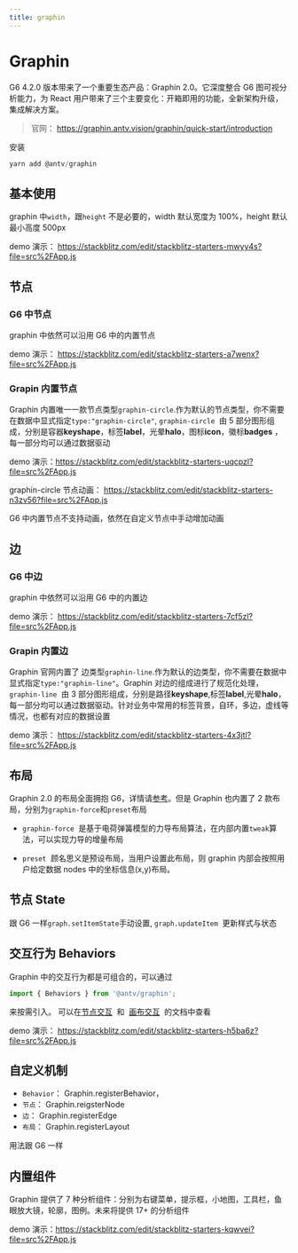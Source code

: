 ```yaml
---
title: graphin
---
```


# Graphin

G6 4.2.0 版本带来了一个重要生态产品：Graphin 2.0。它深度整合 G6 图可视分析能力，为 React 用户带来了三个主要变化：开箱即用的功能，全新架构升级，集成解决方案。

> 官网： https://graphin.antv.vision/graphin/quick-start/introduction

安装

```js
yarn add @antv/graphin
```

## 基本使用

graphin 中`width`，跟`height` 不是必要的，width 默认宽度为 100%，height 默认最小高度 500px

demo 演示： https://stackblitz.com/edit/stackblitz-starters-mwyy4s?file=src%2FApp.js

## 节点

### G6 中节点

graphin 中依然可以沿用 G6 中的内置节点

demo 演示： https://stackblitz.com/edit/stackblitz-starters-a7wenx?file=src%2FApp.js

### Grapin 内置节点

Graphin 内置唯一一款节点类型`graphin-circle`.作为默认的节点类型，你不需要在数据中显式指定`type:"graphin-circle"`,
`graphin-circle`  由 5 部分图形组成，分别是容器**keyshape**，标签**label**，光晕**halo**，图标**icon**，徽标**badges** ，每一部分均可以通过数据驱动

demo 演示：https://stackblitz.com/edit/stackblitz-starters-uqcpzl?file=src%2FApp.js

graphin-circle 节点动画： https://stackblitz.com/edit/stackblitz-starters-n3zv56?file=src%2FApp.js

G6 中内置节点不支持动画，依然在自定义节点中手动增加动画

## 边

### G6 中边

graphin 中依然可以沿用 G6 中的内置边

demo 演示： https://stackblitz.com/edit/stackblitz-starters-7cf5zl?file=src%2FApp.js

### Grapin 内置边

Graphin 官网内置了 边类型`graphin-line`.作为默认的边类型，你不需要在数据中显式指定`type:"graphin-line"`。Graphin 对边的组成进行了规范化处理，`graphin-line`  由 3 部分图形组成，分别是路径**keyshape**,标签**label**,光晕**halo**，每一部分均可以通过数据驱动。针对业务中常用的标签背景，自环，多边，虚线等情况，也都有对应的数据设置

demo 演示： https://stackblitz.com/edit/stackblitz-starters-4x3jtl?file=src%2FApp.js

## 布局

Graphin 2.0 的布局全面拥抱 G6，详情请[参考](https://g6.antv.vision/zh/docs/api/graphLayout/guide)。但是 Graphin 也内置了 2 款布局，分别为`graphin-force`和`preset`布局

- `graphin-force`  是基于电荷弹簧模型的力导布局算法，在内部内置`tweak`算法，可以实现力导的增量布局

- `preset`  顾名思义是预设布局，当用户设置此布局，则 graphin 内部会按照用户给定数据 nodes 中的坐标信息(x,y)布局。

## 节点 State

跟 G6 一样`graph.setItemState`手动设置,
`graph.updateItem`  更新样式与状态

## 交互行为 Behaviors

Graphin 中的交互行为都是可组合的，可以通过

```js
import { Behaviors } from '@antv/graphin';
```

来按需引入。
可以在[节点交互](https://graphin.antv.vision/graphin/behaviors/node)  和  [画布交互](https://graphin.antv.vision/graphin/behaviors/canvas)  的文档中查看

demo 演示： https://stackblitz.com/edit/stackblitz-starters-h5ba6z?file=src%2FApp.js

## 自定义机制

- `Behavior`： Graphin.registerBehavior，
- `节点`： Graphin.reigsterNode
- `边`： Graphin.registerEdge
- `布局`： Graphin.registerLayout

用法跟 G6 一样

## 内置组件

Graphin 提供了 7 种分析组件：分别为右键菜单，提示框，小地图，工具栏，鱼眼放大镜，轮廓，图例。未来将提供 17+ 的分析组件

demo 演示：https://stackblitz.com/edit/stackblitz-starters-kqwvei?file=src%2FApp.js

<BackTop></BackTop>
<SplashCursor></SplashCursor>
